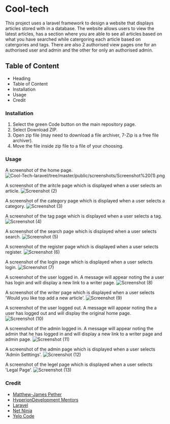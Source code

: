 # Cool-tech

This project uses a laravel framework to design a website that displays articles stored with in a database. The website allows users to view the latest articles, has a section where you are able to see all articles based on what you have searched while catergoring each article based on catergories and tags. There are also 2 authorised view pages one for an authorised user and admin and the other for only an authorised admin. 

## Table of Content
* Heading
* Table of Content
* Installation
* Usage
* Credit

### Installation
1. Select the green Code button on the main repository page.
1. Select Download ZIP.
1. Open zip file (may need to download a file archiver, 7-Zip is a free file archiver).
1. Move the file inside zip file to a file of your choosing.

### Usage
A screenshot of the home page.
![Cool-Tech-laravel/tree/master/public/screenshots/Screenshot%20(1).png](https://github.com/Matthew-JamesPether/Cool-Tech-laravel/tree/master/public/screenshots/Screenshot%20(1).png)

A screenshot of the aritcle page which is displayed when a user selects an article.
![Screenshot (2)](../cool-tech/public/screenshots/Screenshot%20(2).png)

A screenshot of the category page which is displayed when a user selects a category.
![Screenshot (3)](../cool-tech/public/screenshots/Screenshot%20(3).png)

A screenshot of the tag page which is displayed when a user selects a tag.
![Screenshot (4)](../cool-tech/public/screenshots/Screenshot%20(4).png)

A screenshot of the search page which is displayed when a user selects search.
![Screenshot (5)](../cool-tech/public/screenshots/Screenshot%20(5).png)

A screenshot of the register page which is displayed when a user selects register.
![Screenshot (6)](../cool-tech/public/screenshots/Screenshot%20(6).png)

A screenshot of the login page which is displayed when a user selects login.
![Screenshot (7)](../cool-tech/public/screenshots/Screenshot%20(7).png)

A screenshot of the user logged in. A message will appear noting the a user has login and will display a new link to a writer page.
![Screenshot (8)](../cool-tech/public/screenshots/Screenshot%20(8).png)

A screenshot of the writer page which is displayed when a user selects 'Would you like top add a new article'.
![Screenshot (9)](../cool-tech/public/screenshots/Screenshot%20(9).png)

A screenshot of the user logged out. A message will appear noting the a user has logged out and will display the original home page.
![Screenshot (10)](../cool-tech/public/screenshots/Screenshot%20(11).png)

A screenshot of the admin logged in. A message will appear noting the admin that he has logged in and will display a new link to a writer page and admin page.
![Screenshot (11)](../cool-tech/public/screenshots/Screenshot%20(12).png)

A screenshot of the admin page which is displayed when a user selects 'Admin Setttings'.
![Screenshot (12)](../cool-tech/public/screenshots/Screenshot%20(13).png)

A screenshot of the legel page which is displayed when a user selects 'Legal Page'.
![Screenshot (13)](../cool-tech/public/screenshots/Screenshot%20(13).png)

### Credit
* [Matthew-James Pether](https://www.linkedin.com/in/m-j-pether-150793301)
* [HyperionDevelopment Mentors](https://www.hyperiondev.com/)
* [Laravel](https://laravel.com/docs/5.8/blade)
* [Net Ninja](https://youtu.be/zckH4xalOns?si=wNx0EGhiPUyWLdKb)
* [Yelo Code](https://youtu.be/iniIUcAKuLA?si=4gzD2gTTU4Vh0T3P)
